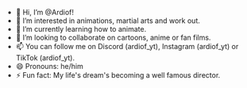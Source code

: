 - 👋 Hi, I’m @Ardiof!
- 👀 I’m interested in animations, martial arts and work out.
- 🌱 I’m currently learning how to animate.
- 💞️ I’m looking to collaborate on cartoons, anime or fan films.
- 📫 You can follow me on Discord (ardiof_yt), Instagram (ardiof_yt) or TikTok (ardiof_yt).
- 😄 Pronouns: he/him
- ⚡ Fun fact: My life's dream's becoming a well famous director.
<!---
Ardiof/Ardiof is a ✨ special ✨ repository because its `README.md` (this file) appears on your GitHub profile.
You can click the Preview link to take a look at your changes.
--->
